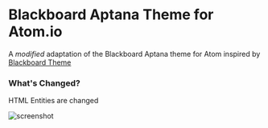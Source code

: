 # Blackboard Aptana Theme for Atom.io

A *modified* adaptation of the Blackboard Aptana theme for Atom inspired by [Blackboard Theme](https://atom.io/themes/blackboard-theme)

### What's Changed?

HTML Entities are changed

![screenshot](https://raw.githubusercontent.com/paulcruse3/blackboard-aptana/master/screenshot.png)
